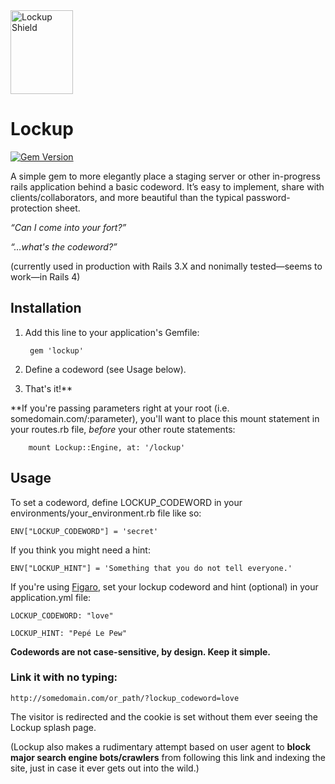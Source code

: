 <img src="http://grantblakeman.com/lockup/lockup_mark.png" width="100" height="134" alt="Lockup Shield" />

# Lockup

[![Gem Version](https://badge.fury.io/rb/lockup.png)](http://badge.fury.io/rb/lockup)

A simple gem to more elegantly place a staging server or other in-progress rails application behind a basic codeword. It’s easy to implement, share with clients/collaborators, and more beautiful than the typical password-protection sheet.

_“Can I come into your fort?”_

_“…what's the codeword?”_

(currently used in production with Rails 3.X and nonimally tested—seems to work—in Rails 4)

## Installation

1. Add this line to your application's Gemfile:

        gem 'lockup'
        
2. Define a codeword (see Usage below).

3. That's it!**

  **If you're passing parameters right at your root (i.e. somedomain.com/:parameter), you'll want to place this mount statement in your routes.rb file, _before_ your other route statements:

        mount Lockup::Engine, at: '/lockup'

## Usage

To set a codeword, define LOCKUP_CODEWORD in your environments/your_environment.rb file like so:

    ENV["LOCKUP_CODEWORD"] = 'secret'

If you think you might need a hint:

    ENV["LOCKUP_HINT"] = 'Something that you do not tell everyone.'

If you're using [Figaro](https://github.com/laserlemon/figaro), set your lockup codeword and hint (optional) in your application.yml file:

    LOCKUP_CODEWORD: "love"
    
    LOCKUP_HINT: "Pepé Le Pew"
    
**Codewords are not case-sensitive, by design. Keep it simple.**

### Link it with no typing:

    http://somedomain.com/or_path/?lockup_codeword=love
    
The visitor is redirected and the cookie is set without them ever seeing the Lockup splash page.

(Lockup also makes a rudimentary attempt based on user agent to **block major search engine bots/crawlers** from following this link and indexing the site, just in case it ever gets out into the wild.)

